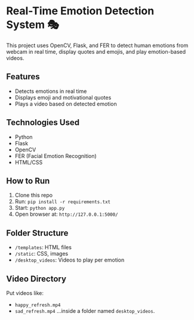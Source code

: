 # Real-Time Emotion Detection System 🎭

This project uses OpenCV, Flask, and FER to detect human emotions from webcam in real time, display quotes and emojis, and play emotion-based videos.

## Features
- Detects emotions in real time
- Displays emoji and motivational quotes
- Plays a video based on detected emotion

## Technologies Used
- Python
- Flask
- OpenCV
- FER (Facial Emotion Recognition)
- HTML/CSS

## How to Run
1. Clone this repo  
2. Run: `pip install -r requirements.txt`  
3. Start: `python app.py`  
4. Open browser at: `http://127.0.0.1:5000/`

## Folder Structure
- `/templates`: HTML files
- `/static`: CSS, images
- `/desktop_videos`: Videos to play per emotion

## Video Directory
Put videos like:
- `happy_refresh.mp4`
- `sad_refresh.mp4`
...inside a folder named `desktop_videos`.

